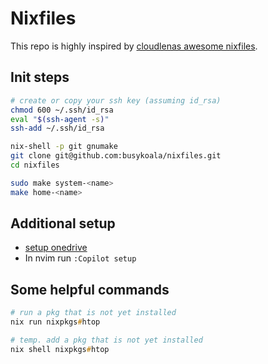# Nixfiles

This repo is highly inspired by [cloudlenas awesome nixfiles](https://github.com/cloudlena/nixfiles/).

## Init steps

```zsh
# create or copy your ssh key (assuming id_rsa)
chmod 600 ~/.ssh/id_rsa
eval "$(ssh-agent -s)"
ssh-add ~/.ssh/id_rsa

nix-shell -p git gnumake
git clone git@github.com:busykoala/nixfiles.git
cd nixfiles

sudo make system-<name>
make home-<name>
```

## Additional setup

- [setup onedrive](https://nixos.wiki/wiki/OneDrive)
- In nvim run `:Copilot setup`

## Some helpful commands

```zsh
# run a pkg that is not yet installed
nix run nixpkgs#htop

# temp. add a pkg that is not yet installed
nix shell nixpkgs#htop
```
